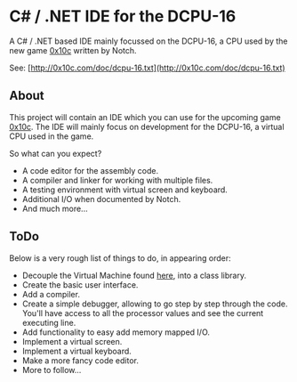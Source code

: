 # C# / .NET IDE for the DCPU-16

A C# / .NET based IDE mainly focussed on the DCPU-16, a CPU used by the new game [0x10c](http://0x10c.com/) written by Notch.

See: [http://0x10c.com/doc/dcpu-16.txt](http://0x10c.com/doc/dcpu-16.txt)

## About

This project will contain an IDE which you can use for the upcoming game [0x10c](http://0x10c.com/).
The IDE will mainly focus on development for the DCPU-16, a virtual CPU used in the game.

So what can you expect?

* A code editor for the assembly code.
* A compiler and linker for working with multiple files.
* A testing environment with virtual screen and keyboard.
* Additional I/O when documented by Notch.
* And much more...

## ToDo ##

Below is a very rough list of things to do, in appearing order:

* Decouple the Virtual Machine found [here](https://github.com/jwvdiermen/DCPU-16), into a class library.
* Create the basic user interface.
* Add a compiler.
* Create a simple debugger, allowing to go step by step through the code. You'll have access to all the processor values and see the current executing line.
* Add functionality to easy add memory mapped I/O.
* Implement a virtual screen.
* Implement a virtual keyboard.
* Make a more fancy code editor.
* More to follow...